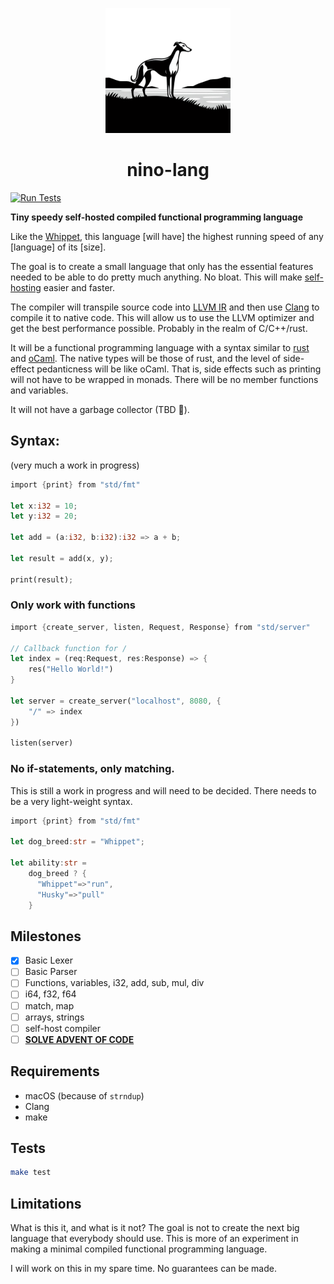 <div>
    <p align="center"><img src="logo.png" height="200px" width="200px" /></p>
    <h1 align="center">nino-lang</h1>
</div>

[![Run Tests](https://github.com/ridulfo/nino-lang/actions/workflows/on-main.yaml/badge.svg)](https://github.com/ridulfo/nino-lang/actions/workflows/on-main.yaml)

**Tiny speedy self-hosted compiled functional programming language**

Like the [Whippet](https://en.wikipedia.org/wiki/Whippet), this language [will have] the highest running speed of any [language] of its [size].

The goal is to create a small language that only has the essential features needed to be able to do pretty much anything. No bloat. This will make [self-hosting](<https://en.wikipedia.org/wiki/Self-hosting_(compilers)>) easier and faster.

The compiler will transpile source code into [LLVM IR](https://en.wikipedia.org/wiki/LLVM#Intermediate_representation) and then use [Clang](https://en.wikipedia.org/wiki/Clang) to compile it to native code. This will allow us to use the LLVM optimizer and get the best performance possible. Probably in the realm of C/C++/rust.

It will be a functional programming language with a syntax similar to [rust](<https://en.wikipedia.org/wiki/Rust_(programming_language)#Syntax_and_features>) and [oCaml](https://en.wikipedia.org/wiki/OCaml#Code_examples). The native types will be those of rust, and the level of side-effect pedanticness will be like oCaml. That is, side effects such as printing will not have to be wrapped in monads. There will be no member functions and variables.

It will not have a garbage collector (TBD 🤨).

## Syntax:

(very much a work in progress)

```Rust
import {print} from "std/fmt"

let x:i32 = 10;
let y:i32 = 20;

let add = (a:i32, b:i32):i32 => a + b;

let result = add(x, y);

print(result);
```

### Only work with functions
```Rust
import {create_server, listen, Request, Response} from "std/server"

// Callback function for /
let index = (req:Request, res:Response) => {
    res("Hello World!")
}

let server = create_server("localhost", 8080, {
    "/" => index
})

listen(server)
```

### No if-statements, only matching. 
This is still a work in progress and will need to be decided. There needs to be a very light-weight syntax.
```Rust
import {print} from "std/fmt"

let dog_breed:str = "Whippet";

let ability:str =
    dog_breed ? { 
      "Whippet"=>"run",
      "Husky"=>"pull"
    }   


```


## Milestones

- [x] Basic Lexer
- [ ] Basic Parser
- [ ] Functions, variables, i32, add, sub, mul, div
- [ ] i64, f32, f64
- [ ] match, map
- [ ] arrays, strings
- [ ] self-host compiler
- [ ] [**SOLVE ADVENT OF CODE**](https://time-since.nicolo.io/#/20231201-000000?title=Advent+of+code)

## Requirements

- macOS (because of `strndup`)
- Clang
- make

## Tests

```bash
make test
```


## Limitations

What is this it, and what is it not?
The goal is not to create the next big language that everybody should use. This is more of an experiment in making a minimal compiled functional programming language.

I will work on this in my spare time. No guarantees can be made.
